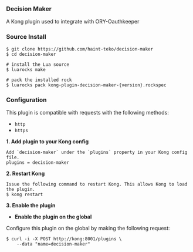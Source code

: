### Decision Maker 
A Kong plugin used to integrate with ORY-Oauthkeeper

### Source Install
```shell
$ git clone https://github.com/haint-teko/decision-maker
$ cd decision-maker

# install the Lua source
$ luarocks make

# pack the installed rock
$ luarocks pack kong-plugin-decision-maker-{version}.rockspec
```

### Configuration
This plugin is compatible with requests with the following methods:
- `http`
- `https`

**1. Add plugin to your Kong config**

```shell
Add `decision-maker` under the `plugins` property in your Kong config file.
plugins = decision-maker
```

**2. Restart Kong**

```shell
Issue the following command to restart Kong. This allows Kong to load the plugin.
$ kong restart
```

**3. Enable the plugin**
- **Enable the plugin on the global** 

Configure this plugin on the global by making the following request:

```shell
$ curl -i -X POST http://kong:8001/plugins \
    --data "name=decision-maker"
```

